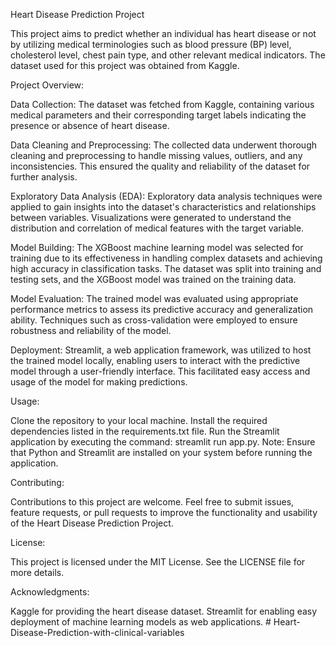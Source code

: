 Heart Disease Prediction Project

This project aims to predict whether an individual has heart disease or not by utilizing medical terminologies such as blood pressure (BP) level, cholesterol level, chest pain type, and other relevant medical indicators. The dataset used for this project was obtained from Kaggle.

Project Overview:

Data Collection: The dataset was fetched from Kaggle, containing various medical parameters and their corresponding target labels indicating the presence or absence of heart disease.

Data Cleaning and Preprocessing: The collected data underwent thorough cleaning and preprocessing to handle missing values, outliers, and any inconsistencies. This ensured the quality and reliability of the dataset for further analysis.

Exploratory Data Analysis (EDA): Exploratory data analysis techniques were applied to gain insights into the dataset's characteristics and relationships between variables. Visualizations were generated to understand the distribution and correlation of medical features with the target variable.

Model Building: The XGBoost machine learning model was selected for training due to its effectiveness in handling complex datasets and achieving high accuracy in classification tasks. The dataset was split into training and testing sets, and the XGBoost model was trained on the training data.

Model Evaluation: The trained model was evaluated using appropriate performance metrics to assess its predictive accuracy and generalization ability. Techniques such as cross-validation were employed to ensure robustness and reliability of the model.

Deployment: Streamlit, a web application framework, was utilized to host the trained model locally, enabling users to interact with the predictive model through a user-friendly interface. This facilitated easy access and usage of the model for making predictions.

Usage:

Clone the repository to your local machine.
Install the required dependencies listed in the requirements.txt file.
Run the Streamlit application by executing the command: streamlit run app.py.
Note: Ensure that Python and Streamlit are installed on your system before running the application.

Contributing:

Contributions to this project are welcome. Feel free to submit issues, feature requests, or pull requests to improve the functionality and usability of the Heart Disease Prediction Project.

License:

This project is licensed under the MIT License. See the LICENSE file for more details.

Acknowledgments:

Kaggle for providing the heart disease dataset.
Streamlit for enabling easy deployment of machine learning models as web applications.
#   H e a r t - D i s e a s e - P r e d i c t i o n - w i t h - c l i n i c a l - v a r i a b l e s  
 